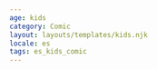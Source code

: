 ```yaml
---
age: kids
category: Comic
layout: layouts/templates/kids.njk
locale: es
tags: es_kids_comic
---
```


